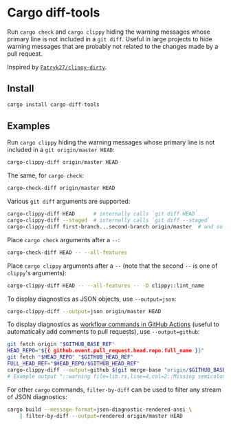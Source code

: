 # Cargo diff-tools

Run `cargo check` and `cargo clippy` hiding the warning messages whose primary line is not included in a `git diff`. Useful in large projects to hide warning messages that are probably not related to the changes made by a pull request.

Inspired by [`Patryk27/clippy-dirty`](https://github.com/Patryk27/clippy-dirty).

## Install

```bash
cargo install cargo-diff-tools
```

## Examples

Run `cargo clippy` hiding the warning messages whose primary line is not included in a `git origin/master HEAD`:

```bash
cargo-clippy-diff origin/master HEAD
```

The same, for `cargo check`:

```bash
cargo-check-diff origin/master HEAD
```

Various `git diff` arguments are supported:

```bash
cargo-clippy-diff HEAD      # internally calls `git diff HEAD`
cargo-clippy-diff --staged  # internally calls `git diff --staged`
cargo-clippy-diff first-branch...second-branch origin/master  # and so on
```

Place `cargo check` arguments after a `--`:

```bash
cargo-check-diff HEAD -- --all-features
```

Place `cargo clippy` arguments after a `--` (note that the second `--` is one of `clippy`'s arguments):

```bash
cargo-clippy-diff HEAD -- --all-features -- -D clippy::lint_name
```

To display diagnostics as JSON objects, use `--output=json`:

```bash
cargo-clippy-diff --output=json origin/master HEAD
```

To display diagnostics as [workflow commands in GitHub Actions](https://docs.github.com/en/actions/reference/workflow-commands-for-github-actions#setting-a-warning-message) (useful to automatically add comments to pull requests), use `--output=github`:

```bash
git fetch origin "$GITHUB_BASE_REF"
HEAD_REPO="${{ github.event.pull_request.head.repo.full_name }}"
git fetch "$HEAD_REPO" "$GITHUB_HEAD_REF"
FULL_HEAD_REF="$HEAD_REPO/$GITHUB_HEAD_REF"
cargo-clippy-diff --output=github $(git merge-base "origin/$GITHUB_BASE_REF" "$FULL_HEAD_REF") "$FULL_HEAD_REF"
# Example output "::warning file=lib.rs,line=4,col=2::Missing semicolon"
```

For other `cargo` commands, `filter-by-diff` can be used to filter any stream of JSON diagnostics:

```bash
cargo build --message-format=json-diagnostic-rendered-ansi \
    | filter-by-diff --output=rendered origin/master HEAD
```

